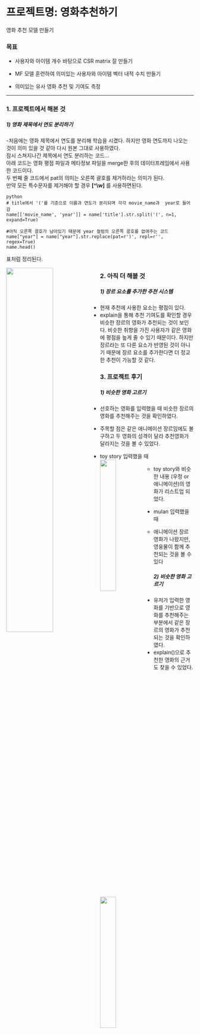 # 프로젝트명: 영화추천하기

영화 추천 모델 만들기

### 목표
- 사용자와 아이템 개수 바탕으로 CSR matrix 잘 만들기

- MF 모델 훈련하여 의미있는 사용자와 아이템 벡터 내적 수치 만들기

- 의미있는 유사 영화 추천 및 기여도 측정
_________________________________________________________________________________
### 1.  프로젝트에서 해본 것
##### 1) 영화 제목에서 연도 분리하기
-처음에는 영화 제목에서 연도를 분리해 학습을 시켰다. 하지만 영화 연도까지 나오는 것이 의미 있을 것 같아 다시 원본 그대로 사용하였다.   
잠시 스쳐지나간 제목에서 연도 분리하는 코드...   
아래 코드는 영화 평점 파일과 메타정보 파일을 merge한 후의 데이터프레임에서 사용한 코드이다.   
두 번째 줄 코드에서 pat의 의미는 오른쪽 괄호를 제거하라는 의미가 된다.   
만약 모든 특수문자를 제거해야 할 경우 __[^\w]__ 를 사용하면된다.   

```
python
# title에서 '('를 기준으로 이름과 연도가 분리되며 각각 movie_name과  year로 들어감
name[['movie_name', 'year']] = name['title'].str.split('(', n=1, expand=True)

#아직 오른쪽 괄호가 남아있기 때문에 year 컬럼의 오른쪽 괄호를 없애주는 코드
name["year"] = name["year"].str.replace(pat=r')', repl=r'', regex=True)
name.head()
```   
   
표처럼 정리된다.    

<img src="https://user-images.githubusercontent.com/33904461/155101512-e4ca4a19-c160-4276-b8c6-a63985603eda.png"  style="float: left; width:50%; height:50%"/>   


### 2. 아직 더 해볼 것
##### 1) 장르 요소를 추가한 추천 시스템    
  - 현재 추천에 사용한 요소는 평점이 있다.   
  - explain을 통해 추천 기여도를 확인할 경우 비슷한 장르의 영화가 추천되는 것이 보인다. 비슷한 취향을 가진 사용자가 같은 영화에 평점을 높게 줄 수 있기 때문이다. 하지만 장르라는 또 다른 요소가 반영된 것이 아니기 때문에 장르 요소를 추가한다면 더 정교한 추천이 가능할 것 같다.
  

### 3. 프로젝트 후기   
##### 1) 비슷한 영화 고르기   
- 선호하는 영화를 입력했을 때 비슷한 장르의 영화를 추천해주는 것을 확인하였다.  
- 주목할 점은 같은 애니메이션 장르임에도 불구하고 두 영화의 성격이 달라 추천영화가 달라지는 것을 볼 수 있었다.   
- toy story 입력했을 때   
    <img src="https://user-images.githubusercontent.com/33904461/155257717-40b8eb6c-156f-4948-8374-d7fff4396b7e.png"   style="float: left; width:30%; height:30%"/>      
    - toy story와 비슷한 내용 (우정 or 애니메이션)의 영화가 리스트업 되었다.   
    
- mulan 입력했을 때   
    <img src="https://user-images.githubusercontent.com/33904461/155258618-3c43bee5-69c5-4106-b220-2b4ae6c16692.png"   style="float: left; width:30%; height:30%"/>   
    - 애니메이션 장르 영화가 나왔지만, 영웅물이 함께 추천되는 것을 볼 수 있다   

##### 2) 비슷한 영화 고르기      
- 유저가 입력한 영화를 기반으로 영화를 추천해주는 부분에서 같은 장르의 영화가 추천되는 것을 확인하였다.   
- explain()으로 추천한 영화의 근거도 찾을 수 있었다.   
